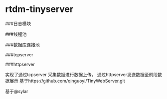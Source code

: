 # rtdm-tinyserver
###日志模块

###线程池

###数据库连接池

###tcpserver

###httpserver

实现了通过tcpserver 采集数据进行数据上传， 通过httpserver发送数据至前段数据展示
基于https://github.com/qinguoyi/TinyWebServer.git

基于@sylar
